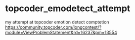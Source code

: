 topcoder_emodetect_attempt
==========================

my attempt at topcoder emotion detect comptetion https://community.topcoder.com/longcontest/?module=ViewProblemStatement&rd=16237&pm=13554
